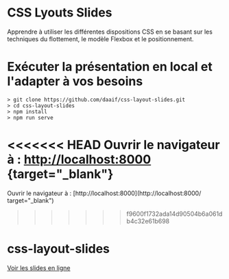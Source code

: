 # CSS Lyouts Slides

Apprendre à utiliser les différentes dispositions CSS en se basant sur les techniques du flottement, le modèle Flexbox et le positionnement.

# Exécuter la présentation en local et l'adapter à vos besoins

```console
> git clone https://github.com/daaif/css-layout-slides.git
> cd css-layout-slides
> npm install
> npm run serve
```

<<<<<<< HEAD
Ouvrir le navigateur à : [http://localhost:8000](http://localhost:8000/) {target="\_blank"}
=======
Ouvrir le navigateur à : [http://localhost:8000](http://localhost:8000/ target="\_blank")
>>>>>>> f9600f1732ada14d90504b6a061db4c32e61b698

# css-layout-slides

[Voir les slides en ligne](https://layouts.css.daaif.net)

```

```
